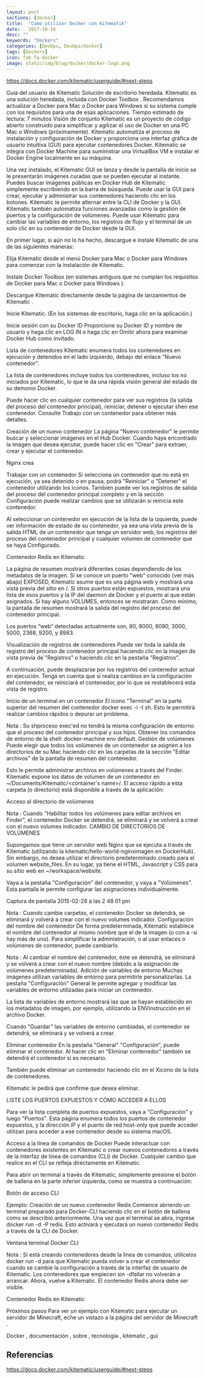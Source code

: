 ```yaml
---
layout: post
sections: [docker]
title:  "Cómo utilizar Docker con Kitematik"
date:   2017-10-16
desc: ""
keywords: "Dockers"
categories: [DevOps, DevOps/docker]
tags: [Dockers]
icon: fab fa-docker
image: static/img/blog/docker/docker-logo.png
---
```



https://docs.docker.com/kitematic/userguide/#next-steps


Guía del usuario de Kitematic
Solución de escritorio heredada. Kitematic es una solución heredada, incluida con Docker Toolbox . Recomendamos actualizar a Docker para Mac o Docker para Windows si su sistema cumple con los requisitos para una de esas aplicaciones.
Tiempo estimado de lectura: 7 minutos
Visión de conjunto
Kitematic es un proyecto de código abierto construido para simplificar y agilizar el uso de Docker en una PC Mac o Windows (próximamente). Kitematic automatiza el proceso de instalación y configuración de Docker y proporciona una interfaz gráfica de usuario intuitiva (GUI) para ejecutar contenedores Docker. Kitematic se integra con Docker Machine para suministrar una VirtualBox VM e instalar el Docker Engine localmente en su máquina.

Una vez instalado, el Kitematic GUI se lanza y desde la pantalla de inicio se le presentarán imágenes curadas que se pueden ejecutar al instante. Puedes buscar imágenes públicas en Docker Hub de Kitematic simplemente escribiendo en la barra de búsqueda. Puede usar la GUI para crear, ejecutar y administrar sus contenedores haciendo clic en los botones. Kitematic le permite alternar entre la CLI de Docker y la GUI. Kitematic también automatiza funciones avanzadas como la gestión de puertos y la configuración de volúmenes. Puede usar Kitematic para cambiar las variables de entorno, los registros de flujo y el terminal de un solo clic en su contenedor de Docker desde la GUI.

En primer lugar, si aún no lo ha hecho, descargue e instale Kitematic de una de las siguientes maneras:

Elija Kitematic desde el menú Docker para Mac o Docker para Windows para comenzar con la instalación de Kitematic.

Instale Docker Toolbox (en sistemas antiguos que no cumplan los requisitos de Docker para Mac o Docker para Windows ).

Descargue Kitematic directamente desde la página de lanzamientos de Kitematic .

Inicie Kitematic. (En los sistemas de escritorio, haga clic en la aplicación.)

Inicie sesión con su Docker ID
Proporcione su Docker ID y nombre de usuario y haga clic en LOG IN o haga clic en Omitir ahora para examinar Docker Hub como invitado.

Lista de contenedores
Kitematic enumera todos los contenedores en ejecución y detenidos en el lado izquierdo, debajo del enlace "Nuevo contenedor".

La lista de contenedores incluye todos los contenedores, incluso los no iniciados por Kitematic, lo que le da una rápida visión general del estado de su demonio Docker.

Puede hacer clic en cualquier contenedor para ver sus registros (la salida del proceso del contenedor principal), reiniciar, detener o ejecutar shen ese contenedor. Consulte Trabajo con un contenedor para obtener más detalles.

Creación de un nuevo contenedor
La página "Nuevo contenedor" le permite buscar y seleccionar imágenes en el Hub Docker. Cuando haya encontrado la imagen que desea ejecutar, puede hacer clic en "Crear" para extraer, crear y ejecutar el contenedor.

Nginx crea

Trabajar con un contenedor
Si selecciona un contenedor que no está en ejecución, ya sea detenido o en pausa, podrá "Reiniciar" o "Detener" el contenedor utilizando los iconos. También puede ver los registros de salida del proceso del contenedor principal completo y en la sección Configuración puede realizar cambios que se utilizarán si reinicia este contenedor.

Al seleccionar un contenedor en ejecución de la lista de la izquierda, puede ver información de estado de su contenedor, ya sea una vista previa de la salida HTML de un contenedor que tenga un servidor web, los registros del proceso del contenedor principal y cualquier volumen de contenedor que se haya Configurado.

Contenedor Redis en Kitematic

La página de resumen mostrará diferentes cosas dependiendo de los metadatos de la imagen. Si se conoce un puerto "web" conocido (ver más abajo) EXPOSED, Kitematic asume que es una página web y mostrará una vista previa del sitio en /. Si otros puertos están expuestos, mostrará una lista de esos puertos y la IP del daemon de Docker y el puerto al que están asignados. Si hay alguno VOLUMES, entonces se mostrarán. Como mínimo, la pantalla de resumen mostrará la salida del registro del proceso del contenedor principal.

Los puertos “web” detectadas actualmente son, 80, 8000, 8080, 3000, 5000, 2368, 9200, y 8983.

Visualización de registros de contenedores
Puede ver toda la salida de registro del proceso de contenedor principal haciendo clic en la imagen de vista previa de "Registros" o haciendo clic en la pestaña "Registros".

A continuación, puede desplazarse por los registros del contenedor actual en ejecución. Tenga en cuenta que si realiza cambios en la configuración del contenedor, se reiniciará el contenedor, por lo que se restablecerá esta vista de registro.

Inicio de un terminal en un contenedor
El icono "Terminal" en la parte superior del resumen del contenedor docker exec -i -t <your container> sh. Esto le permitirá realizar cambios rápidos o depurar un problema.

Nota : Su shproceso exec'ed no tendrá la misma configuración de entorno que el proceso del contenedor principal y sus hijos. Obtener los comandos de entorno de la shell: docker-machine env default.
Gestión de volúmenes
Puede elegir que todos los volúmenes de un contenedor se asignen a los directorios de su Mac haciendo clic en las carpetas de la sección "Editar archivos" de la pantalla de resumen del contenedor.

Esto le permite administrar archivos en volúmenes a través del Finder. Kitematic expone los datos de volumen de un contenedor en ~/Documents/Kitematic/<container's name>/. El acceso rápido a esta carpeta (o directorio) está disponible a través de la aplicación:

Acceso al directorio de volúmenes

Nota : Cuando "Habilitar todos los volúmenes para editar archivos en Finder", el contenedor Docker se detendrá, se eliminará y se volverá a crear con el nuevo volumes indicador.
CAMBIO DE DIRECTORIOS DE VOLÚMENES

Supongamos que tiene un servidor web Nginx que se ejecuta a través de Kitematic (utilizando la kitematic/hello-world-nginximagen en DockerHub). Sin embargo, no desea utilizar el directorio predeterminado creado para el volumen website_files. En su lugar, ya tiene el HTML, Javascript y CSS para su sitio web en ~/workspace/website.

Vaya a la pestaña "Configuración" del contenedor, y vaya a "Volúmenes". Esta pantalla le permite configurar las asignaciones individualmente.

Captura de pantalla 2015-02-28 a las 2 48 01 pm

Nota : Cuando cambie carpetas, el contenedor Docker se detendrá, se eliminará y volverá a crear con el nuevo volumes indicador.
Configuración del nombre del contenedor
De forma predeterminada, Kitematic establece el nombre del contenedor al mismo nombre que el de la imagen (o con a -<number>si hay más de uno). Para simplificar la administración, o al usar enlaces o volúmenes de contenedor, puede cambiarlo.

Nota : Al cambiar el nombre del contenedor, éste se detendrá, se eliminará y se volverá a crear con el nuevo nombre (debido a la asignación de volúmenes predeterminada).
Adición de variables de entorno
Muchas imágenes utilizan variables de entorno para permitirle personalizarlas. La pestaña "Configuración" General le permite agregar y modificar las variables de entorno utilizadas para iniciar un contenedor.

La lista de variables de entorno mostrará las que se hayan establecido en los metadatos de imagen, por ejemplo, utilizando la ENVinstrucción en el archivo Docker.

Cuando "Guardar" las variables de entorno cambiadas, el contenedor se detendrá, se eliminará y se volverá a crear.

Eliminar contenedor
En la pestaña "General" "Configuración", puede eliminar el contenedor. Al hacer clic en "Eliminar contenedor" también se detendrá el contenedor si es necesario.

También puede eliminar un contenedor haciendo clic en el Xicono de la lista de contenedores.

Kitematic le pedirá que confirme que desea eliminar.

LISTE LOS PUERTOS EXPUESTOS Y CÓMO ACCEDER A ELLOS

Para ver la lista completa de puertos expuestos, vaya a "Configuración" y luego "Puertos". Esta página enumera todos los puertos de contenedor expuestos, y la dirección IP y el puerto de red host-only que puede acceder utilizan para acceder a ese contenedor desde su sistema macOS.

Acceso a la línea de comandos de Docker
Puede interactuar con contenedores existentes en Kitematic o crear nuevos contenedores a través de la interfaz de línea de comandos (CLI) de Docker. Cualquier cambio que realice en el CLI se refleja directamente en Kitematic.

Para abrir un terminal a través de Kitematic, simplemente presione el botón de ballena en la parte inferior izquierda, como se muestra a continuación:

Botón de acceso CLI

Ejemplo: Creación de un nuevo contenedor Redis
Comience abriendo un terminal preparado para Docker-CLI haciendo clic en el botón de ballena como se describió anteriormente. Una vez que el terminal se abra, ingrese docker run -d -P redis. Esto activará y ejecutará un nuevo contenedor Redis a través de la CLI de Docker.

Ventana terminal Docker CLI

Nota : Si está creando contenedores desde la línea de comandos, utilícelos docker run -d para que Kitematic pueda volver a crear el contenedor cuando se cambie la configuración a través de la interfaz de usuario de Kitematic. Los contenedores que empiecen sin -dfallar no volverán a arrancar.
Ahora, vuelve a Kitematic. El contenedor Redis ahora debe ser visible.

Contenedor Redis en Kitematic

Próximos pasos
Para ver un ejemplo con Kitematic para ejecutar un servidor de Minecraft, eche un vistazo a la página del servidor de Minecraft .

Docker , documentación , sobre , tecnología , kitematic , gui






## Referencias ##

https://docs.docker.com/kitematic/userguide/#next-steps